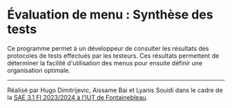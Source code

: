 # Évaluation de menu : Synthèse des tests

Ce programme permet à un développeur de consulter les résultats
des protocoles de tests effectués par les testeurs. Ces résultats
permettent de déterminer la facilité d'utilisation des menus pour
ensuite définir une organisation optimale.

---

Réalisé par Hugo Dimitrijevic, Aissame Bai et Lyanis Souidi dans le cadre de la [SAÉ 3.1 FI 2023/2024 à l'IUT de Fontainebleau](http://www.iut-fbleau.fr/sitebp/sae3/31_2023/R9O9Y6NMKZMEE0M1.php).

